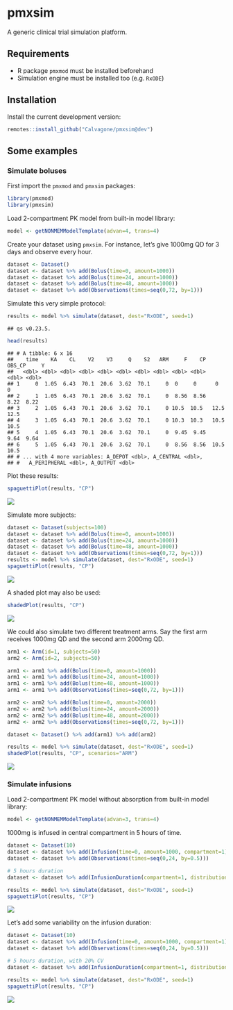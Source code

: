 
# pmxsim

A generic clinical trial simulation platform.

## Requirements

-   R package `pmxmod` must be installed beforehand
-   Simulation engine must be installed too (e.g. `RxODE`)

## Installation

Install the current development version:

``` r
remotes::install_github("Calvagone/pmxsim@dev")
```

## Some examples

### Simulate boluses

First import the `pmxmod` and `pmxsim` packages:

``` r
library(pmxmod)
library(pmxsim)
```

Load 2-compartment PK model from built-in model library:

``` r
model <- getNONMEMModelTemplate(advan=4, trans=4)
```

Create your dataset using `pmxsim`. For instance, let’s give 1000mg QD
for 3 days and observe every hour.

``` r
dataset <- Dataset()
dataset <- dataset %>% add(Bolus(time=0, amount=1000))
dataset <- dataset %>% add(Bolus(time=24, amount=1000))
dataset <- dataset %>% add(Bolus(time=48, amount=1000))
dataset <- dataset %>% add(Observations(times=seq(0,72, by=1)))
```

Simulate this very simple protocol:

``` r
results <- model %>% simulate(dataset, dest="RxODE", seed=1)
```

    ## qs v0.23.5.

``` r
head(results)
```

    ## # A tibble: 6 x 16
    ##    time    KA    CL    V2    V3     Q    S2   ARM     F    CP OBS_CP     Y
    ##   <dbl> <dbl> <dbl> <dbl> <dbl> <dbl> <dbl> <dbl> <dbl> <dbl>  <dbl> <dbl>
    ## 1     0  1.05  6.43  70.1  20.6  3.62  70.1     0  0     0      0     0   
    ## 2     1  1.05  6.43  70.1  20.6  3.62  70.1     0  8.56  8.56   8.22  8.22
    ## 3     2  1.05  6.43  70.1  20.6  3.62  70.1     0 10.5  10.5   12.5  12.5 
    ## 4     3  1.05  6.43  70.1  20.6  3.62  70.1     0 10.3  10.3   10.5  10.5 
    ## 5     4  1.05  6.43  70.1  20.6  3.62  70.1     0  9.45  9.45   9.64  9.64
    ## 6     5  1.05  6.43  70.1  20.6  3.62  70.1     0  8.56  8.56  10.5  10.5 
    ## # ... with 4 more variables: A_DEPOT <dbl>, A_CENTRAL <dbl>,
    ## #   A_PERIPHERAL <dbl>, A_OUTPUT <dbl>

Plot these results:

``` r
spaguettiPlot(results, "CP")
```

![](README_files/figure-gfm/unnamed-chunk-6-1.png)<!-- -->

Simulate more subjects:

``` r
dataset <- Dataset(subjects=100)
dataset <- dataset %>% add(Bolus(time=0, amount=1000))
dataset <- dataset %>% add(Bolus(time=24, amount=1000))
dataset <- dataset %>% add(Bolus(time=48, amount=1000))
dataset <- dataset %>% add(Observations(times=seq(0,72, by=1)))
results <- model %>% simulate(dataset, dest="RxODE", seed=1)
spaguettiPlot(results, "CP")
```

![](README_files/figure-gfm/unnamed-chunk-7-1.png)<!-- -->

A shaded plot may also be used:

``` r
shadedPlot(results, "CP")
```

![](README_files/figure-gfm/unnamed-chunk-8-1.png)<!-- -->

We could also simulate two different treatment arms. Say the first arm
receives 1000mg QD and the second arm 2000mg QD.

``` r
arm1 <- Arm(id=1, subjects=50)
arm2 <- Arm(id=2, subjects=50)

arm1 <- arm1 %>% add(Bolus(time=0, amount=1000))
arm1 <- arm1 %>% add(Bolus(time=24, amount=1000))
arm1 <- arm1 %>% add(Bolus(time=48, amount=1000))
arm1 <- arm1 %>% add(Observations(times=seq(0,72, by=1)))

arm2 <- arm2 %>% add(Bolus(time=0, amount=2000))
arm2 <- arm2 %>% add(Bolus(time=24, amount=2000))
arm2 <- arm2 %>% add(Bolus(time=48, amount=2000))
arm2 <- arm2 %>% add(Observations(times=seq(0,72, by=1)))

dataset <- Dataset() %>% add(arm1) %>% add(arm2)

results <- model %>% simulate(dataset, dest="RxODE", seed=1)
shadedPlot(results, "CP", scenarios="ARM")
```

![](README_files/figure-gfm/unnamed-chunk-9-1.png)<!-- -->

### Simulate infusions

Load 2-compartment PK model without absorption from built-in model
library:

``` r
model <- getNONMEMModelTemplate(advan=3, trans=4)
```

1000mg is infused in central compartment in 5 hours of time.

``` r
dataset <- Dataset(10)
dataset <- dataset %>% add(Infusion(time=0, amount=1000, compartment=1))
dataset <- dataset %>% add(Observations(times=seq(0,24, by=0.5)))

# 5 hours duration
dataset <- dataset %>% add(InfusionDuration(compartment=1, distribution=ConstantDistribution(5)))

results <- model %>% simulate(dataset, dest="RxODE", seed=1)
spaguettiPlot(results, "CP")
```

![](README_files/figure-gfm/unnamed-chunk-11-1.png)<!-- -->

Let’s add some variability on the infusion duration:

``` r
dataset <- Dataset(10)
dataset <- dataset %>% add(Infusion(time=0, amount=1000, compartment=1))
dataset <- dataset %>% add(Observations(times=seq(0,24, by=0.5)))

# 5 hours duration, with 20% CV
dataset <- dataset %>% add(InfusionDuration(compartment=1, distribution=LogNormalDistribution(meanlog=log(5), sdlog=0.2)))

results <- model %>% simulate(dataset, dest="RxODE", seed=1)
spaguettiPlot(results, "CP")
```

![](README_files/figure-gfm/unnamed-chunk-12-1.png)<!-- -->
